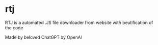 # rtj


RTJ is a automated .JS file downloader from website with beutification of the code

Made by beloved ChatGPT by OpenAI
